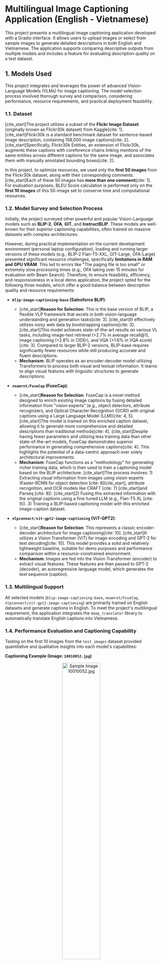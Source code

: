 # Multilingual Image Captioning Application (English - Vietnamese)

This project presents a multilingual image captioning application developed with a Gradio interface. It allows users to upload images or select from sample images to generate detailed descriptions in both English and Vietnamese. The application supports comparing descriptive outputs from multiple models and includes a feature for evaluating description quality on a test dataset.

## 1. Models Used

This project integrates and leverages the power of advanced Vision-Language Models (VLMs) for image captioning. The model selection process involved thorough survey and comparison, considering performance, resource requirements, and practical deployment feasibility.

### 1.1. Dataset

[cite_start]The project utilizes a subset of the **Flickr Image Dataset** (originally known as Flickr30k dataset) from Kaggle[cite: 1]. [cite_start]Flickr30k is a standard benchmark dataset for sentence-based image description, containing 158,000 image captions[cite: 2]. [cite_start]Specifically, Flickr30k Entities, an extension of Flickr30k, augments these captions with coreference chains linking mentions of the same entities across different captions for the same image, and associates them with manually annotated bounding boxes[cite: 2].

In this project, to optimize resources, we used only the **first 50 images** from the Flickr30k dataset, along with their corresponding comments. [cite_start]Each of these 50 images has **more than one comment**[cite: 1]. For evaluation purposes, BLEU Score calculation is performed only on the **first 10 images** of this 50-image set to conserve time and computational resources.

### 1.2. Model Survey and Selection Process

Initially, the project surveyed other powerful and popular Vision-Language models such as **BLIP-2**, **OFA**, **GIT**, and **InstructBLIP**. These models are well-known for their superior captioning capabilities, often trained on massive datasets with complex architectures.

However, during practical implementation on the current development environment (personal laptop configuration), loading and running larger versions of these models (e.g., BLIP-2 Flan-T5-XXL, GIT-Large, OFA-Large) presented significant resource challenges, specifically **limitations in RAM and GPU VRAM**. This led to errors like "The paging file is too small" or extremely slow processing times (e.g., OFA taking over 15 minutes for evaluation with Beam Search). Therefore, to ensure feasibility, efficiency, and responsiveness in a local demo application, the project opted for the following three models, which offer a good balance between description quality and resource requirements:

* **`blip-image-captioning-base` (Salesforce BLIP)**:
    * [cite_start]**Reason for Selection**: This is the base version of BLIP, a flexible VLP framework that excels in both vision-language understanding and generation tasks[cite: 3]. [cite_start]It effectively utilizes noisy web data by bootstrapping captions[cite: 3]. [cite_start]This model achieves state-of-the-art results on various VL tasks, including image-text retrieval (+2.7% in average recall@1), image captioning (+2.8% in CIDEr), and VQA (+1.6% in VQA score)[cite: 3]. Compared to larger BLIP-2 versions, BLIP-base requires significantly fewer resources while still producing accurate and fluent descriptions.
    * **Mechanism**: BLIP operates as an encoder-decoder model utilizing Transformers to process both visual and textual information. It learns to align visual features with linguistic structures to generate descriptions.

* **`noamrot/FuseCap` (FuseCap)**:
    * [cite_start]**Reason for Selection**: FuseCap is a novel method designed to enrich existing image captions by fusing detailed information from "vision experts" (e.g., object detectors, attribute recognizers, and Optical Character Recognition (OCR)) with original captions using a Large Language Model (LLM)[cite: 4, 5]. [cite_start]The model is trained on this enriched caption dataset, allowing it to generate more comprehensive and detailed descriptions than traditional methods[cite: 4]. [cite_start]Despite having fewer parameters and utilizing less training data than other state-of-the-art models, FuseCap demonstrates superior performance in generating comprehensive captions[cite: 4]. This highlights the potential of a data-centric approach over solely architectural improvements.
    * **Mechanism**: FuseCap functions as a "methodology" for generating richer training data, which is then used to train a captioning model based on the BLIP architecture. [cite_start]The process involves: 1) Extracting visual information from images using vision experts (Faster-RCNN for object detection [cite: 6][cite_start], attribute recognition, and OCR models like CRAFT [cite: 7] [cite_start]and Parseq [cite: 8]). [cite_start]2) Fusing this extracted information with the original captions using a fine-tuned LLM (e.g., Flan-T5 XL [cite: 9]). 3) Training a BLIP-based captioning model with this enriched image-caption dataset.

* **`nlpconnect/vit-gpt2-image-captioning` (ViT-GPT2)**:
    * [cite_start]**Reason for Selection**: This represents a classic encoder-decoder architecture for image captioning[cite: 10]. [cite_start]It utilizes a Vision Transformer (ViT) for image encoding and GPT-2 for text decoding[cite: 10]. This model provides a solid and relatively lightweight baseline, suitable for demo purposes and performance comparison within a resource-constrained environment.
    * **Mechanism**: Images are fed into the Vision Transformer (encoder) to extract visual features. These features are then passed to GPT-2 (decoder), an autoregressive language model, which generates the text sequence (caption).

### 1.3. Multilingual Support

All selected models (`blip-image-captioning-base`, `noamrot/FuseCap`, `nlpconnect/vit-gpt2-image-captioning`) are primarily trained on English datasets and generate captions in English. To meet the project's multilingual requirement, the application integrates the `deep_translator` library to automatically translate English captions into Vietnamese.

### 1.4. Performance Evaluation and Captioning Capability

Testing on the first 10 images from the `test_images` dataset provided quantitative and qualitative insights into each model's capabilities:

**Captioning Example (Image: `10010052.jpg`)**
<br>
<p align="center">
  <img src="https://github.com/NhatNQuang/image-captioning/blob/main/test_images/10010052.jpg" alt="Sample Image 10010052.jpg" style="width:50%;"/>
</p>
<br>

* **Ground Truths:**
    * A girl is on rollerskates talking on her cellphone standing in a parking lot.
    * A trendy girl talking on her cellphone while gliding slowly down the street.
    * A young adult wearing rollerblades, holding a cellular phone to her ear.
    * There is a young girl on her cellphone while skating.
    * Woman talking on cellphone and wearing rollerskates.

* **Generated Captions:**
    * **`blip-image-captioning-base`:**
        * English: A girl on a skateboard.
        * Vietnamese: Một cô gái trên ván trượt.
    * **`noamrot/FuseCap`:**
        * English: ##yra, a young girl in a blue shirt and black shorts, rides a black skateboard while talking on her cell phone she wears dark sunglasses and has brown hair in the background, there is
        * Vietnamese: ## yra, một cô gái trẻ mặc áo sơ mi màu xanh và quần short đen, cưỡi một chiếc ván trượt màu đen trong khi nói chuyện trên điện thoại di động của mình, cô ấy đeo kính râm tối màu và có mái tóc nâu trong nền, có
    * **`nlpconnect/vit-gpt2-image-captioning`:**
        * English: A young woman is on a cell phone while wearing a blue shirt.
        * Vietnamese: Một phụ nữ trẻ đang sử dụng điện thoại di động trong khi mặc áo sơ xanh.

**Qualitative Evaluation from Example:**
* **`blip-image-captioning-base`:** The caption is concise and generic ("skateboard" instead of "rollerskates"). While contextually relevant, it lacks specific details.
* **`noamrot/FuseCap`:** This model attempts to provide highly detailed descriptions, including shirt color, accessories (sunglasses), and background context. However, it sometimes generates undesirable characters (`##yra`) and can produce overly long or grammatically awkward sentences in certain cases.
* **`nlpconnect/vit-gpt2-image-captioning`:** The caption is also quite concise and basic ("cell phone", "blue shirt"), but it misses crucial contextual or primary action details ("rollerskates", "skating").

**BLEU Score Results (on the first 10 images):**

* **`blip-image-captioning-base`:** BLEU Score: 30.12
* **`noamrot/FuseCap`:** BLEU Score: 11.43
* **`nlpconnect/vit-gpt2-image-captioning`:** BLEU Score: 10.76

**Explanation of BLEU Results:**

BLEU Score measures the n-gram overlap between generated captions and reference (Ground Truth) captions.

* **`blip-image-captioning-base` (BLEU: 30.12):** The highest BLEU score indicates that this model produces captions with the highest word overlap with the Ground Truths. This aligns with the qualitative observation: although concise, its generated words are typically standard and match common phrases found in the Ground Truth.
* **`noamrot/FuseCap` (BLEU: 11.43):** Despite the model's attempt to generate more detailed captions, the low BLEU score indicates significant word-level divergence from the Ground Truths. This can be explained by:
    * **Excessive Detail**: Ground Truths are often concise. FuseCap's addition of many details (colors, brands, specific positions) not present in the Ground Truth reduces word overlap.
    * **Distinct Style**: FuseCap might have a different generation style (e.g., using more specialized phrases or complex sentence structures) compared to traditional Ground Truths.
    * **Technical Issues**: Minor technical issues or generation artifacts (like `##yra`) can also reduce exact word matching.
* **`nlpconnect/vit-gpt2-image-captioning` (BLEU: 10.76):** A low BLEU score, similar to FuseCap, suggests limited word overlap with Ground Truths. While more concise than FuseCap, it might omit key details that Ground Truths focus on or use different synonyms/phrases.

**General Conclusion on Performance:**
BLIP-base demonstrates the best BLEU performance among the three selected models, striking a balance between accuracy and conciseness that aligns well with the provided Ground Truths. Conversely, FuseCap and ViT-GPT2, while generating meaningful descriptions, show lower BLEU scores due to their descriptive style (more detailed/divergent) or limited word overlap with the Ground Truths. This highlights that BLEU is not always a perfect measure for "richness" or "detail," especially when models aim to produce more elaborate captions than the original Ground Truths. [cite_start]The authors of FuseCap also noted that n-gram metrics (like BLEU) might not effectively measure the quality of "enriched" captions, suggesting metrics like CLIPScore or human evaluation as alternatives[cite: 4].

## 2. Project Structure

```bash
.
├── app.py                # Main Gradio application
├── model/                # Code for loading models and caption generation
│   ├── __init__.py
│   ├── caption_generator.py
│   └── translator.py
├── utils/                # Utility functions (data loading, evaluation)
│   ├── __init__.py
│   ├── data_loader.py
│   └── evaluator.py
├── test_images/          # Directory containing test images (50 images)
├── captions.xlsx         # Excel file containing Ground Truth captions for all test images
├── requirements.txt      # List of required Python libraries
└── README.md             # This project's documentation and guide
```

## 3. How to Run the Application

To set up and run the application on your local machine, please follow these steps:

**Clone Repository:**
Open your terminal (e.g., Git Bash) and navigate to your desired directory, then clone the repository:

```bash
git clone https://github.com/NhatNQuang/image-captioning.git
cd image-captioning
```

**Prepare Data and Images:**
- The `test_images/` directory is located in the project's root and should contain your 50 images.
- The `captions.xlsx` file, also located in the project's root, contains the Ground Truth captions for these images. This file must have the columns `image_name`, `comment_number`, and `comment`.
- **Note**: While you provide 50 images, the application will only use the first 10 images from the `test_images/` directory (sorted by filename) for the sample image gallery in the UI and for BLEU evaluation purposes, optimizing resource usage and time.

**Set Up Development Environment:**
Create and activate a Python virtual environment:

```bash
python -m venv venv
source venv/Scripts/activate  # On Windows (Git Bash/CMD/PowerShell)
# Or: source venv/bin/activate  # On Linux/macOS
```

**Install Required Libraries:**
Ensure you have an internet connection to download the necessary libraries and models.

```bash
pip install -r requirements.txt
```

**Run the Gradio Application:**

```bash
python app.py
```

After running, the application will provide a local URL (typically `http://127.0.0.1:7860/`). Open this URL in your web browser to interact with the application.

## 4. Recommendations for Production Deployment

If deploying this application in a real-world production environment, several aspects can be optimized:

**Speed and RAM Optimization:**
- **Quantization**: Utilize quantization techniques (e.g., FP16 or INT8) for models to reduce size and accelerate inference, especially on GPUs. The `bitsandbytes` library can facilitate this.
- **ONNX Runtime / TensorRT**: Convert models to inference-optimized formats like ONNX or TensorRT to achieve maximum performance.
- **Model Pruning / Distillation**: Reduce model size by removing unnecessary parts or training a smaller model to mimic the behavior of a larger one.

**Translation Service:**
- Instead of `deep_translator` (which might have rate limits or stability issues), consider using official services like Google Cloud Translation API or DeepL API for higher translation quality, reliability, and scalability. This would require an API key and might incur costs.

**Model Management:**
- Employ a model management system (e.g., MLflow, BentoML) to track model versions, facilitate deployment, and enable rollbacks.
- Establish a separate API for model inference to decouple backend and frontend logic, allowing easier scaling.
- **Error Handling and Logging**: Implement more robust logging to monitor performance, detect errors, and debug in a production environment.

**Scalability:**
- For increased user traffic, consider deploying the application on cloud platforms (AWS, GCP, Azure) with auto-scaling services to ensure continuous availability.

**Fine-tuning Models:**
- While not strictly required in the initial project scope, fine-tuning the selected models (e.g., BLIP-base) on a more specific and specialized image-caption dataset (if available) can significantly improve the accuracy and relevance of captions for that particular domain. Techniques like LoRA (Low-Rank Adaptation) are highly beneficial for this, as they allow fine-tuning large models with fewer resources and reduced risk of overfitting.